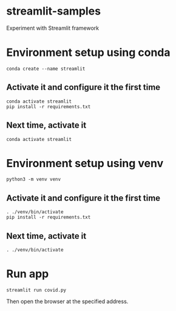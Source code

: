 # streamlit-samples
Experiment with Streamlit framework


# Environment setup using conda


```
conda create --name streamlit
```

## Activate it and configure it the first time
```
conda activate streamlit
pip install -r requirements.txt
```



## Next time, activate it

```
conda activate streamlit
```


# Environment setup using venv

```
python3 -m venv venv
```

## Activate it and configure it the first time
```
. ./venv/bin/activate
pip install -r requirements.txt
```


## Next time, activate it

```
. ./venv/bin/activate
```


# Run app

```
streamlit run covid.py
```

Then open the browser at the specified address.
